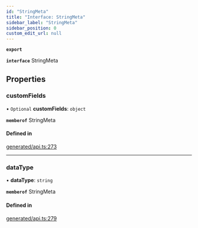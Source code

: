 ```yaml
---
id: "StringMeta"
title: "Interface: StringMeta"
sidebar_label: "StringMeta"
sidebar_position: 0
custom_edit_url: null
---
```


**`export`**

**`interface`** StringMeta

## Properties

### customFields

• `Optional` **customFields**: `object`

**`memberof`** StringMeta

#### Defined in

[generated/api.ts:273](https://github.com/refinery-labs/lunasec-monorepo/blob/cbb354b/js/sdks/packages/tokenizer-sdk/src/generated/api.ts#L273)

___

### dataType

• **dataType**: `string`

**`memberof`** StringMeta

#### Defined in

[generated/api.ts:279](https://github.com/refinery-labs/lunasec-monorepo/blob/cbb354b/js/sdks/packages/tokenizer-sdk/src/generated/api.ts#L279)

